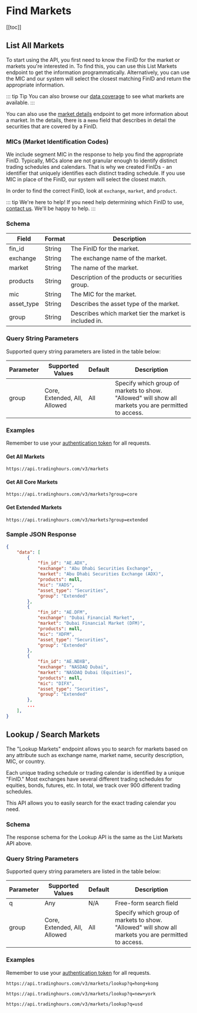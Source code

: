 # Find Markets

[[toc]]

## List All Markets

To start using the API, you first need to know the FinID for the market or markets you're interested in. To find this, you can use this List Markets endpoint to get the information programmatically. Alternatively, you can use the MIC and our system will select the closest matching FinID and return the appropriate information.

::: tip Tip
You can also browse our [data coverage](https://www.tradinghours.com/data/coverage) to see what markets are available.
:::

You can also use the [market details](./market-details.md) endpoint to get more information about a market. In the details, there is a `memo` field that describes in detail the securities that are covered by a FinID.

### MICs (Market Identification Codes)

We include segment MIC in the response to help you find the appropriate FinID. Typically, MICs alone are not granular enough to identify distinct trading schedules and calendars. That is why we created FinIDs - an identifier that uniquely identifies each distinct trading schedule. If you use MIC in place of the FinID, our system will select the closest match.

In order to find the correct FinID, look at `exchange`, `market`, and `product`.

::: tip We're here to help!
If you need help determining which FinID to use, <a href="https://www.tradinghours.com/contact">contact us</a>. We'll be happy to help.
:::

### Schema
| Field | Format | Description |
| ------------- | ------------- | --------- |
| fin_id | String | The FinID for the market. |
| exchange | String | The exchange name of the market. |
| market | String | The name of the market. |
| products | String | Description of the products or securities group. |
| mic | String | The MIC for the market. |
| asset_type | String | Describes the asset type of the market. |
| group | String | Describes which market tier the market is included in. |

### Query String Parameters
Supported query string parameters are listed in the table below:

| Parameter | Supported Values | Default | Description |
| ------------- | ------------- | --------- | --------- |
| group | Core, Extended, All, Allowed | All | Specify which group of markets to show. "Allowed" will show all markets you are permitted to access. |

### Examples
Remember to use your [authentication token](../authentication.md) for all requests.

#### Get All Markets
```
https://api.tradinghours.com/v3/markets
```

#### Get All Core Markets
```
https://api.tradinghours.com/v3/markets?group=core
```

#### Get Extended Markets
```
https://api.tradinghours.com/v3/markets?group=extended
```


### Sample JSON Response
``` json
{
    "data": [
        {
            "fin_id": "AE.ADX",
            "exchange": "Abu Dhabi Securities Exchange",
            "market": "Abu Dhabi Securities Exchange (ADX)",
            "products": null,
            "mic": "XADS",
            "asset_type": "Securities",
            "group": "Extended"
        },
        {
            "fin_id": "AE.DFM",
            "exchange": "Dubai Financial Market",
            "market": "Dubai Financial Market (DFM)",
            "products": null,
            "mic": "XDFM",
            "asset_type": "Securities",
            "group": "Extended"
        },
        {
            "fin_id": "AE.NDXB",
            "exchange": "NASDAQ Dubai",
            "market": "NASDAQ Dubai (Equities)",
            "products": null,
            "mic": "DIFX",
            "asset_type": "Securities",
            "group": "Extended"
        },
        ...
    ],
}
```
## Lookup / Search Markets

The "Lookup Markets" endpoint allows you to search for markets based on any attribute such as exchange name, market name, security description, MIC, or country.

Each unique trading schedule or trading calendar is identified by a unique "FinID." Most exchanges have several different trading schedules for equities, bonds, futures, etc.
In total, we track over 900 different trading schedules.

This API allows you to easily search for the exact trading calendar you need.

### Schema

The response schema for the Lookup API is the same as the List Markets API above.

### Query String Parameters

Supported query string parameters are listed in the table below:

| Parameter | Supported Values | Default | Description |
| ------------- | ------------- | --------- | --------- |
| q | Any | N/A | Free-form search field |
| group | Core, Extended, All, Allowed | All | Specify which group of markets to show. "Allowed" will show all markets you are permitted to access. |

### Examples
Remember to use your [authentication token](../authentication.md) for all requests.

```
https://api.tradinghours.com/v3/markets/lookup?q=hong+kong
```

```
https://api.tradinghours.com/v3/markets/lookup?q=new+york
```

```
https://api.tradinghours.com/v3/markets/lookup?q=usd
```
